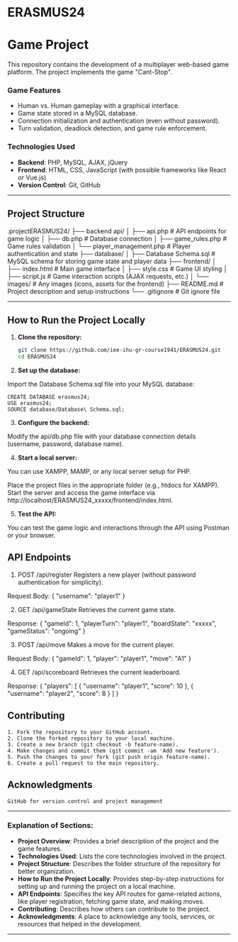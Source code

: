 # ERASMUS24

# Game Project

This repository contains the development of a multiplayer web-based game platform. The project implements the game "Cant-Stop".

### Game Features
- Human vs. Human gameplay with a graphical interface.
- Game state stored in a MySQL database.
- Connection initialization and authentication (even without password).
- Turn validation, deadlock detection, and game rule enforcement.

### Technologies Used
- **Backend**: PHP, MySQL, AJAX, jQuery
- **Frontend**: HTML, CSS, JavaScript (with possible frameworks like React or Vue.js)
- **Version Control**: Git, GitHub

---

## Project Structure

.projectERASMUS24/ 
├── backend api/ 
│   ├── api.php # API endpoints for game logic 
│   ├── db.php # Database connection 
│   ├── game_rules.php # Game rules validation 
│   └── player_management.php # Player authentication and state 
├── database/ 
│   ├── Database Schema.sql # MySQL schema for storing game state and player data 
├── frontend/ 
│   ├── index.html # Main game interface 
│   ├── style.css # Game UI styling 
│   ├── script.js # Game interaction scripts (AJAX requests, etc.) 
│   └── images/ # Any images (icons, assets for the frontend) 
├── README.md # Project description and setup instructions 
└── .gitignore # Git ignore file

---

## How to Run the Project Locally

1. **Clone the repository:**

   ```bash
   git clone https://github.com/iee-ihu-gr-course1941/ERASMUS24.git
   cd ERASMUS24

2. **Set up the database:**

Import the Database Schema.sql file into your MySQL database:

    CREATE DATABASE erasmus24;
    USE erasmus24;
    SOURCE database/Database\ Schema.sql;

3. **Configure the backend:**

Modify the api/db.php file with your database connection details (username, password, database name).

4. **Start a local server:**

You can use XAMPP, MAMP, or any local server setup for PHP.

Place the project files in the appropriate folder (e.g., htdocs for XAMPP).
Start the server and access the game interface via http://localhost/ERASMUS24_xxxxx/frontend/index.html.

5. **Test the API:**

You can test the game logic and interactions through the API using Postman or your browser.

## API Endpoints

1. POST /api/register
Registers a new player (without password authentication for simplicity).

Request Body:
{
  "username": "player1"
}

2. GET /api/gameState
Retrieves the current game state.

Response:
{
  "gameId": 1,
  "playerTurn": "player1",
  "boardState": "xxxxx",
  "gameStatus": "ongoing"
}

3. POST /api/move
Makes a move for the current player.

Request Body:
{
  "gameId": 1,
  "player": "player1",
  "move": "A1"
}

4. GET /api/scoreboard
Retrieves the current leaderboard.

Response:
{
  "players": [
    { "username": "player1", "score": 10 },
    { "username": "player2", "score": 8 }
  ]
}


## Contributing
    1. Fork the repository to your GitHub account.
    2. Clone the forked repository to your local machine.
    3. Create a new branch (git checkout -b feature-name).
    4. Make changes and commit them (git commit -am 'Add new feature').
    5. Push the changes to your fork (git push origin feature-name).
    6. Create a pull request to the main repository.

## Acknowledgments

    GitHub for version control and project management

---

### Explanation of Sections:

- **Project Overview**: Provides a brief description of the project and the game features.
- **Technologies Used**: Lists the core technologies involved in the project.
- **Project Structure**: Describes the folder structure of the repository for better organization.
- **How to Run the Project Locally**: Provides step-by-step instructions for setting up and running the project on a local machine.
- **API Endpoints**: Specifies the key API routes for game-related actions, like player registration, fetching game state, and making moves.
- **Contributing**: Describes how others can contribute to the project.
- **Acknowledgments**: A place to acknowledge any tools, services, or resources that helped in the development.

---

